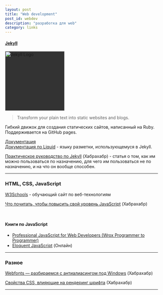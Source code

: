 ```yaml
---
layout: post
title: "Web development"
post_id: webdev
description: "разработка для web"
category: links
---
```


#### [Jekyll](http://jekyllrb.com/)
<img src="http://jekyllrb.com/img/logo-2x.png" style="background-color: #333" width="196" alt="Jekyll Logo">

> Transform your plain text into static websites and blogs.

Гибкий движок для создания статических сайтов, написанный на Ruby. Поддерживается на GitHub pages.

[Документация](http://jekyllrb.com/docs/home/)  
[Документация по Liquid](https://docs.shopify.com/themes/liquid-documentation/basics) - языку разметки, использующемуся в Jekyll.

[Практическое руководство по Jekyll](http://habrahabr.ru/post/207650/) (Хабрахабр) - статья о том, как им можно пользоваться по назначению, для чего им пользоваться не по назначению, и на что он вообще способен.

***

### HTML, CSS, JavaScript

[W3Schools](http://www.w3schools.com/) - обучающий сайт по веб-технологиям

[Что почитать, чтобы повысить свой уровень JavaScript](http://habrahabr.ru/post/117838/) (Хабрахабр)

<br>

#### Книги по JavaScript
* [Professional JavaScript for Web Developers (Wrox Programmer to Programmer)](http://www.amazon.com/gp/product/047022780X)
* [Eloquent JavaScript](http://eloquentjavascript.net/) (Онлайн)

***

### Разное

[Webfonts — разбираемся с антиалиасингом под Windows](http://habrahabr.ru/post/166291/) (Хабрахабр)

[Свойства CSS, влияющие на рендеринг шрифта](http://habrahabr.ru/post/122269/) (Хабрахабр)

***
